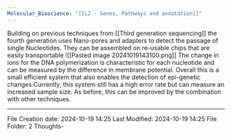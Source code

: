 ```yaml
---
Molecular_Bioscience: "[[L2 - Genes, Pathways and annotation]]"
---
```

Building on previous techniques from [[Third generation sequencing]] the fourth generation uses Nano-pores and adapters to detect the passage of single Nucleotides. 
They can be assembled on re-usable chips that are easily transportable
![[Pasted image 20241019143100.png]]
The change in ions for the DNA polymerization is characteristic for each nucleotide and can be measured by the difference in membrane potential.
Overall this is a small efficient system that also enables the detection of epi-genetic changes
Currently, this system still has a high error rate but can measure an increased sample size. As before, this can be improved by the combination with other techniques. 


---
File Creation date: 2024-10-19 14:25
Last Modified: 2024-10-19 14:25
File Folder: 2 Thoughts-